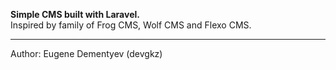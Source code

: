 **Simple CMS built with Laravel.**  
Inspired by family of Frog CMS, Wolf CMS and Flexo CMS.

---
Author: Eugene Dementyev (devgkz)